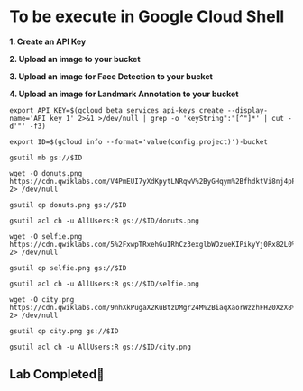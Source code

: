 # **To be execute in Google Cloud Shell**

**1. Create an API Key**

**2. Upload an image to your bucket**

**3. Upload an image for Face Detection to your bucket**

**4. Upload an image for Landmark Annotation to your bucket**

```
export API_KEY=$(gcloud beta services api-keys create --display-name='API key 1' 2>&1 >/dev/null | grep -o 'keyString":"[^"]*' | cut -d'"' -f3)

export ID=$(gcloud info --format='value(config.project)')-bucket

gsutil mb gs://$ID

wget -O donuts.png https://cdn.qwiklabs.com/V4PmEUI7yXdKpytLNRqwV%2ByGHqym%2BfhdktVi8nj4pPs%3D 2> /dev/null

gsutil cp donuts.png gs://$ID

gsutil acl ch -u AllUsers:R gs://$ID/donuts.png

wget -O selfie.png https://cdn.qwiklabs.com/5%2FxwpTRxehGuIRhCz3exglbWOzueKIPikyYj0Rx82L0%3D 2> /dev/null

gsutil cp selfie.png gs://$ID

gsutil acl ch -u AllUsers:R gs://$ID/selfie.png

wget -O city.png https://cdn.qwiklabs.com/9nhXkPugaX2KuBtzDMgr24M%2BiaqXaorWzzhFHZ0XzX8%3D 2> /dev/null

gsutil cp city.png gs://$ID

gsutil acl ch -u AllUsers:R gs://$ID/city.png
```

## Lab Completed🎉